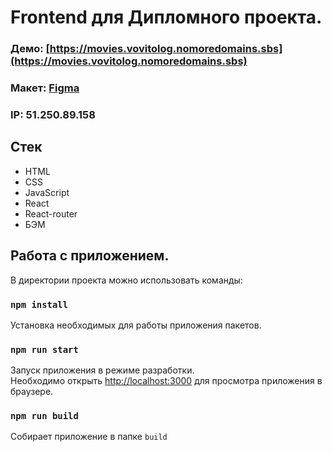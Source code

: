 # Frontend для Дипломного проекта.

### Демо: [https://movies.vovitolog.nomoredomains.sbs](https://movies.vovitolog.nomoredomains.sbs)
### Макет: [Figma](https://www.figma.com/file/Sqgn65XVIsxkJZDdWLCRsu/Diploma_vovitolog?node-id=891%3A3857)
### IP: 51.250.89.158

## Стек
+ HTML
+ CSS
+ JavaScript
+ React
+ React-router
+ БЭМ

## Работа с приложением.

В директории проекта можно использовать команды:

### `npm install`

Установка необходимых для работы приложения пакетов.

### `npm run start`

Запуск приложения в режиме разработки.\
Необходимо открыть [http://localhost:3000](http://localhost:3000) для просмотра приложения в браузере.

### `npm run build`

Собирает приложение в папке `build`




